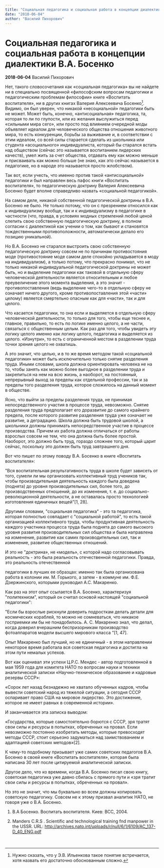 ```yaml
---
title: "Социальная педагогика и социальная работа в концепции диалектики В.А. Босенко"
date: "2018-06-04"
author: "Василий Пихорович"
---
```


# Социальная педагогика и социальная работа в концепции диалектики В.А. Босенко

**2018-06-04** Василий Пихорович

Нет, такого словосочетания как «социальная педагогика» вы не найдете ни в специально посвященной «философским вопросам педагогики и педагогическим проблемам философии» книге «Воспитать воспитателя», ни в других книгах Валерия Алексеевича Босенко[^1]. Видимо, он был уверен, что никакой «несоциальной» педагогики быть не может. Может быть, конечно, «антисоциальная» педагогика, та, которая то ли по глупости, или из желания выслужиться перед «сильными мира сего», или просто под влиянием очередной моды объявляет идеалом для человеческого общества отношения животного мира, то есть конкуренции, борьбы за выживание и, в соответствии с этим идеалом, со всей силы старается сделать из школьника или студента «асоциального» индивидуалиста, который бы старался встать над обществом (сейчас это называется воспитанием лидерских качеств), умел жить за счет общества, отдавать ему как можно меньше и присваивать как можно больше (не знаю, как это сейчас называется в педагогике, но в народе это называется просто жлобством).

 Так вот, если учесть, что именно против такой «антисоциальной» педагогики и был направлен весь пафос книги «Воспитать воспитателя», то педагогическую доктрину Валерия Алексеевича Босенко будет вполне справедливо назвать «социальной педагогикой».

 На самом деле, никакой собственной педагогической доктрины в В.А. Босенко не было. Не только потому, что он с презрением относился как к индивидуализму вообще, так и к индивидуализму в педагогике в частности (что, правда, в условиях модных стремлений любой ценой слепить свою собственную педагогическую доктрину, в полном согласии с диалектикой как учении о том, как бывают и становятся тождественными противоположности, автоматически делало его позицию уникальной).

Но В.А. Босенко не старался выстроить свою собственную педагогическую доктрину совсем не по причинам противостояния моде (противостояние моде самом деле спокойно укладывается в моду на индивидуализм), а только потому, что прекрасно понимал, что не только никакой индивидуальной педагогической доктрины не может быть, но и выделение педагогики как таковой в отдельную сферу человеческой деятельности является относительным и любое преувеличение этого момента выделения, а это значит - противопоставления (ведь выделение чего-то в отдельную сферу не означает ничего другого, кроме противопоставления этой «части» целому) является смертельно опасным как для «части», так и для целого.

Что касается педагогики, то она если и выделяется в отдельную сферу человеческой деятельности, то только для того, чтобы еще теснее и, главное, правильно, то есть по логике именно целого, а не части, связаться с общественным целым. Как раз для того, чтобы увидеть эту логику целого именно как логику целого, педагогика и выделяется из целого. «Изнутри», то есть с ограниченной местом в разделении труда точки зрения целого не охватишь.

 А это значит, что целью, и в то же время методом такой «социальной педагогики» может быть исключительно только снятие разделения труда. Иными словами, школа должна ориентировать человека не на то, чтобы занять как можно более выгодное в разделении труда и закрепиться на нем на всю жизнь, а наоборот, на постоянный, непрерывный выход за пределы как отдельной профессии, так и за пределы того разделения труда, которое сложилось на данный момент в обществе.

 Ясно, что выйти за пределы разделения труда, не принимая непосредственного участия в процессе труда, невозможно. Снятие разделения труда предполагает его доразвитие до самого крайнего предела, после которого развитие разделения труда уже означает не развитие, а деградацию. Школа должна быть трудовой школой, а школьники должны принимать непосредственное участие в процессе производства. Причем их работа должна отличаться от работы взрослых совсем не тем, что она должна быть более простой. Наоборот, это должно быть труд, гораздо сложнее того, который царит сейчас, поскольку это должен быть труд завтрашнего дня.

 Вот что пишет по этому поводу В.А. Босенко в книге «Воспитать воспитателя»:

 "Вся воспитательная результативность труда в школе будет зависеть от того, сумели ли мы организовать коллективный труд учеников так, чтобы производительная деятельность каждого была доведена (поднята) до уровня производительных сил, более того, до производственных отношений, до их изменения, т. е. до социально-революционной деятельности, а не оставалась просто технологией изготовления единичных вещей"[1, 28].

 Другими словами, "социальная педагогика" - это та педагогика, которая полностью совпадает с "социальной работой", то есть такой организацией коллективного труда, чтобы продуктивная деятельность каждого участника процесса труда была поднята до самого высокого уровня развития производительных сил общества и была направлена на изменение, развитие как самих производительных сил, так и изменение, развитие общественных отношений.

 И это не "доктрина», не «модель», с которой надо согласовывать реальность - это была реальность отечественной педагогики. Правда, это реальность отечественной

 педагогики в лучших ее образцах: именно так была организована работа в колонии им. М. Горького, а затем - в коммуне им. Ф.Е. Дзержинского, которыми руководил А.С. Макаренко.

 Как раз на этот опыт ссылается В.А. Босенко, характеризуя "политехнизм", который он считал основой настоящей "социальной педагогики":

 "Если бы взрослые рискнули доверить подросткам делать детали для космических кораблей, то можно не сомневаться, что никакое госприемки им бы не понадобилось. А. С. Макаренко знал, что делал, когда доверил вчерашним беспризорникам производство фотоаппаратов модели высшего мирового класса "[1, 47].

 Опыт Макаренко был лучший, но не единичный - в этом направлении некоторое время работала вся советская педагогика и достигла на этом пути немалых успехов.

 Вот как оценивал эти успехи Ц.Р.С. Мендес - автор подготовленной в мая 1959 года для комитета НАТО по вопросам науки и техники аналитической записки «Научно-техническое образование и кадровые резервы СССР»:

 «Сорок лет назад безнадежно не хватало обученных кадров, чтобы вывести советский народ из тяжелой ситуации, а сегодня СССР оспаривает право США на мировое лидерство. Это достижение, которое не имеет равных в современной истории».

 И заканчивается эта записка выводом:

 «Государства, которые самостоятельно борются с СССР, зря тратят свои силы и ресурсы в попытках, обреченных на провал. Если невозможно постоянно изобретать методы, которые превосходят методы СССР, стоит серьезно задуматься над заимствованием и адаптацией советских методов»[2].

 К чему-то подобному призывает уже самих советских педагогов В.А. Босенко в своей книге «Воспитать воспитателя», которая была написана 30 лет после цитируемой аналитической записки.

 Другое дело, что ко времени, когда В.А. Босенко писал свою книгу, советская педагогика уже давно сбилась с прямого пути и «зря тратит свои силы и ресурсы в  попытках, обреченных на провал».

 Но это не значит, что мы буквально во всем должны копировать советскую педагогику. Совсем не к этому призвал аналитик НАТО, не говоря уже о В.А. Босенко.

 

 1. В.А Босенко. Воспитать воспитателя. Киев: ВСС, 2004.

 2. Manders C.R.S . Scientific and technological training fnd manpower in the USSR. URL: http://archives.nato.int/uploads/r/null/6/1/6109/AC_137-D_40_ENG.pdf

 

[^1]: Нужно 	сказать, что у Э.В. Ильенкова такое 	понятие встречается, хотя назвать его 	достаточно обоснованным сложно.